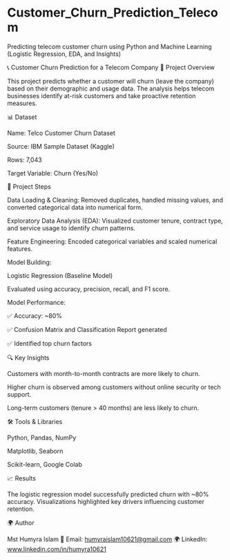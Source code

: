 # Customer_Churn_Prediction_Telecom
Predicting telecom customer churn using Python and Machine Learning (Logistic Regression, EDA, and Insights)

📞 Customer Churn Prediction for a Telecom Company
🎯 Project Overview

This project predicts whether a customer will churn (leave the company) based on their demographic and usage data. The analysis helps telecom businesses identify at-risk customers and take proactive retention measures.

📊 Dataset

Name: Telco Customer Churn Dataset

Source: IBM Sample Dataset (Kaggle)

Rows: 7,043

Target Variable: Churn (Yes/No)

🧠 Project Steps

Data Loading & Cleaning:
Removed duplicates, handled missing values, and converted categorical data into numerical form.

Exploratory Data Analysis (EDA):
Visualized customer tenure, contract type, and service usage to identify churn patterns.

Feature Engineering:
Encoded categorical variables and scaled numerical features.

Model Building:

Logistic Regression (Baseline Model)

Evaluated using accuracy, precision, recall, and F1 score.

Model Performance:

✅ Accuracy: ~80%

✅ Confusion Matrix and Classification Report generated

✅ Identified top churn factors

🔍 Key Insights

Customers with month-to-month contracts are more likely to churn.

Higher churn is observed among customers without online security or tech support.

Long-term customers (tenure > 40 months) are less likely to churn.

🛠️ Tools & Libraries

Python, Pandas, NumPy

Matplotlib, Seaborn

Scikit-learn, Google Colab

📈 Results

The logistic regression model successfully predicted churn with ~80% accuracy. Visualizations highlighted key drivers influencing customer retention.

🌍 Author

Mst Humyra Islam
📧 Email: humyraislam10621@gmail.com 
🌍 LinkedIn: www.linkedin.com/in/humyra10621
